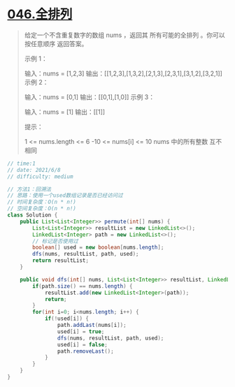# [046.全排列](https://leetcode-cn.com/problems/permutations/)

> 给定一个不含重复数字的数组 nums ，返回其 所有可能的全排列 。你可以 按任意顺序 返回答案。
>
>  
>
> 示例 1：
>
> 输入：nums = [1,2,3]
> 输出：[[1,2,3],[1,3,2],[2,1,3],[2,3,1],[3,1,2],[3,2,1]]
> 示例 2：
>
> 输入：nums = [0,1]
> 输出：[[0,1],[1,0]]
> 示例 3：
>
> 输入：nums = [1]
> 输出：[[1]]
>
>
> 提示：
>
> 1 <= nums.length <= 6
> -10 <= nums[i] <= 10
> nums 中的所有整数 互不相同

```java
// time:1
// date: 2021/6/8
// difficulty: medium	

// 方法1：回溯法
// 思路：使用一个used数组记录是否已经访问过
// 时间复杂度：O(n * n!)
// 空间复杂度：O(n * n!)
class Solution {
    public List<List<Integer>> permute(int[] nums) {
        List<List<Integer>> resultList = new LinkedList<>();
        LinkedList<Integer> path = new LinkedList<>();
        // 标记是否使用过
        boolean[] used = new boolean[nums.length];
        dfs(nums, resultList, path, used);
        return resultList;
    }

    public void dfs(int[] nums, List<List<Integer>> resultList, LinkedList<Integer> path, boolean[] used) {
        if(path.size() == nums.length) {
            resultList.add(new LinkedList<Integer>(path));
            return;
        }
        for(int i=0; i<nums.length; i++) {
            if(!used[i]) {
                path.addLast(nums[i]);
                used[i] = true;
                dfs(nums, resultList, path, used);
                used[i] = false;
                path.removeLast();
            }
        }
    }
}
```

